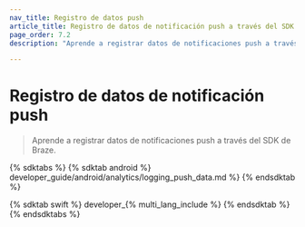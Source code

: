 ```yaml
---
nav_title: Registro de datos push
article_title: Registro de datos de notificación push a través del SDK de Braze
page_order: 7.2
description: "Aprende a registrar datos de notificaciones push a través del SDK de Braze."

---
```


# Registro de datos de notificación push

> Aprende a registrar datos de notificaciones push a través del SDK de Braze.

{% sdktabs %}
{% sdktab android %}
 developer_guide/android/analytics/logging_push_data.md %}
{% endsdktab %}

{% sdktab swift %}
 developer_{% multi_lang_include %}
{% endsdktab %}
{% endsdktabs %}
